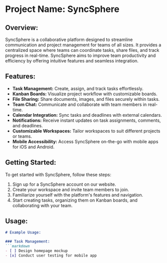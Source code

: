 # Project Name: SyncSphere

## Overview:
SyncSphere is a collaborative platform designed to streamline communication and project management for teams of all sizes. It provides a centralized space where teams can coordinate tasks, share files, and track progress in real-time. SyncSphere aims to improve team productivity and efficiency by offering intuitive features and seamless integration.

## Features:
- **Task Management:** Create, assign, and track tasks effortlessly.
- **Kanban Boards:** Visualize project workflow with customizable boards.
- **File Sharing:** Share documents, images, and files securely within tasks.
- **Team Chat:** Communicate and collaborate with team members in real-time.
- **Calendar Integration:** Sync tasks and deadlines with external calendars.
- **Notifications:** Receive instant updates on task assignments, comments, and deadlines.
- **Customizable Workspaces:** Tailor workspaces to suit different projects or teams.
- **Mobile Accessibility:** Access SyncSphere on-the-go with mobile apps for iOS and Android.

## Getting Started:
To get started with SyncSphere, follow these steps:
1. Sign up for a SyncSphere account on our website.
2. Create your workspace and invite team members to join.
3. Familiarize yourself with the platform's features and navigation.
4. Start creating tasks, organizing them on Kanban boards, and collaborating with your team.

## Usage:
```markdown
# Example Usage:

### Task Management:
```markdown
- [ ] Design homepage mockup
- [x] Conduct user testing for mobile app
